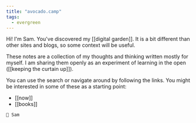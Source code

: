 ```yaml
---
title: "avocado.camp"
tags:
  - evergreen
---
```


Hi! I'm Sam. You've discovered my [[digital garden]]. It is a bit different than other sites and blogs, so some context will be useful.

These notes are a collection of my thoughts and thinking written mostly for myself. I am sharing them openly as an experiment of learning in the open ([[keeping the curtain up]]).

You can use the search or navigate around by following the links. You might be interested in some of these as a starting point:

- [[now]]
- [[books]]

```poetry
👋 Sam
```
